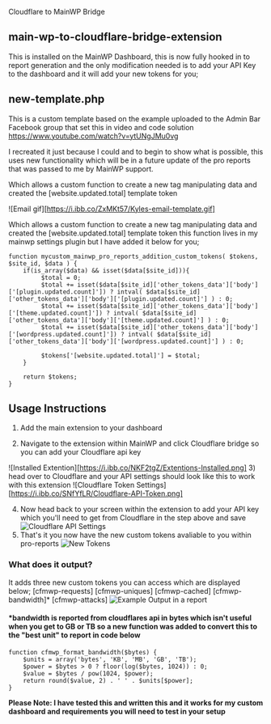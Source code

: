 Cloudflare to MainWP Bridge

## main-wp-to-cloudflare-bridge-extension
This is installed on the MainWP Dashboard, this is now fully hooked in to report generation and the only modification needed is to add your API Key to the dashboard and it will add your new tokens for you; 
## new-template.php
This is a custom template based on the example uploaded to the Admin Bar Facebook group that set this in video and code solution https://www.youtube.com/watch?v=ytUNgJMu0vg

I recreated it just because I could and to begin to show what is possible, this uses new functionality which will be in a future update of the pro reports that was passed to me by MainWP support.

Which allows a custom function to create a new tag manipulating data and created the [website.updated.total]  template token


![Email gif][https://i.ibb.co/ZxMKt57/Kyles-email-template.gif]

Which allows a custom function to create a new tag manipulating data and created the [website.updated.total]  template token this function lives in my mainwp settings plugin but  I have added it below for you;

```
function mycustom_mainwp_pro_reports_addition_custom_tokens( $tokens, $site_id, $data ) {
    if(is_array($data) && isset($data[$site_id])){
         $total = 0;
         $total += isset($data[$site_id]['other_tokens_data']['body']['[plugin.updated.count]']) ? intval( $data[$site_id]['other_tokens_data']['body']['[plugin.updated.count]'] ) : 0;
         $total += isset($data[$site_id]['other_tokens_data']['body']['[theme.updated.count]']) ? intval( $data[$site_id]['other_tokens_data']['body']['[theme.updated.count]'] ) : 0;
         $total += isset($data[$site_id]['other_tokens_data']['body']['[wordpress.updated.count]']) ? intval( $data[$site_id]['other_tokens_data']['body']['[wordpress.updated.count]'] ) : 0;
         
         $tokens['[website.updated.total]'] = $total;
    }
    
    return $tokens;
}
```


## Usage Instructions
1) Add the main extension to your dashboard
   
2) Navigate to the extension within MainWP and click Cloudflare bridge so you can add your Cloudflare api key 
   
 ![Installed Extention][https://i.ibb.co/NKF2tgZ/Extentions-Installed.png]
 3) head over to Cloudflare and your API settings should look like this to work with this extension
    ![Cloudflare Token Settings][https://i.ibb.co/SNfYfLR/Cloudflare-API-Token.png]
 
 4) Now head back to your screen within the extension to add your API key which you'll need to get from Cloudflare in the step above and save
![Cloudflare API Settings](https://i.ibb.co/QQ489rC/set-cloudflare-api-token.png)
5) That's it you now have the new custom tokens avaliable to you within pro-reports
   ![New Tokens](https://i.ibb.co/J58WFZB/Cloudflare-new-custom-tokens-In-action2.png)
   



### What does it output?
It adds three new custom tokens you can access which are displayed below;
[cfmwp-requests]
[cfmwp-uniques]
[cfmwp-cached]
[cfmwp-bandwidth]*
[cfmwp-attacks]
![Example Output in a report](https://i.ibb.co/4TW9X26/Cloudflare-new-custom-tokens.png)
#### *bandwidth is reported from cloudflares api in bytes which isn't useful when you get to GB or TB so a new function was added to convert this to the "best unit" to report in code below
```
function cfmwp_format_bandwidth($bytes) {
    $units = array('bytes', 'KB', 'MB', 'GB', 'TB');
    $power = $bytes > 0 ? floor(log($bytes, 1024)) : 0;
    $value = $bytes / pow(1024, $power);
    return round($value, 2) . ' ' . $units[$power];
}
```

**Please Note: I have tested this and written this and it works for my custom dashboard and requirements you will need to test in your setup**
